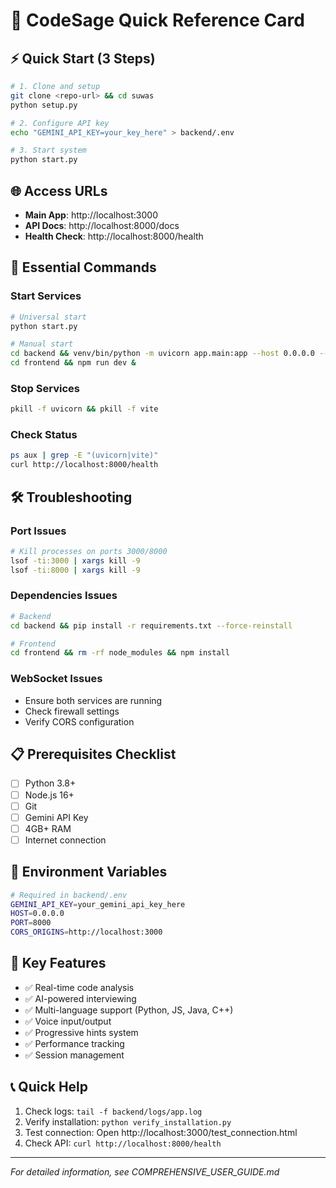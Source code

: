 # 🚀 CodeSage Quick Reference Card

## ⚡ Quick Start (3 Steps)
```bash
# 1. Clone and setup
git clone <repo-url> && cd suwas
python setup.py

# 2. Configure API key
echo "GEMINI_API_KEY=your_key_here" > backend/.env

# 3. Start system
python start.py
```

## 🌐 Access URLs
- **Main App**: http://localhost:3000
- **API Docs**: http://localhost:8000/docs
- **Health Check**: http://localhost:8000/health

## 🔧 Essential Commands

### Start Services
```bash
# Universal start
python start.py

# Manual start
cd backend && venv/bin/python -m uvicorn app.main:app --host 0.0.0.0 --port 8000 --reload &
cd frontend && npm run dev &
```

### Stop Services
```bash
pkill -f uvicorn && pkill -f vite
```

### Check Status
```bash
ps aux | grep -E "(uvicorn|vite)"
curl http://localhost:8000/health
```

## 🛠️ Troubleshooting

### Port Issues
```bash
# Kill processes on ports 3000/8000
lsof -ti:3000 | xargs kill -9
lsof -ti:8000 | xargs kill -9
```

### Dependencies Issues
```bash
# Backend
cd backend && pip install -r requirements.txt --force-reinstall

# Frontend
cd frontend && rm -rf node_modules && npm install
```

### WebSocket Issues
- Ensure both services are running
- Check firewall settings
- Verify CORS configuration

## 📋 Prerequisites Checklist
- [ ] Python 3.8+
- [ ] Node.js 16+
- [ ] Git
- [ ] Gemini API Key
- [ ] 4GB+ RAM
- [ ] Internet connection

## 🔑 Environment Variables
```bash
# Required in backend/.env
GEMINI_API_KEY=your_gemini_api_key_here
HOST=0.0.0.0
PORT=8000
CORS_ORIGINS=http://localhost:3000
```

## 🎯 Key Features
- ✅ Real-time code analysis
- ✅ AI-powered interviewing
- ✅ Multi-language support (Python, JS, Java, C++)
- ✅ Voice input/output
- ✅ Progressive hints system
- ✅ Performance tracking
- ✅ Session management

## 📞 Quick Help
1. Check logs: `tail -f backend/logs/app.log`
2. Verify installation: `python verify_installation.py`
3. Test connection: Open http://localhost:3000/test_connection.html
4. Check API: `curl http://localhost:8000/health`

---
*For detailed information, see COMPREHENSIVE_USER_GUIDE.md*

